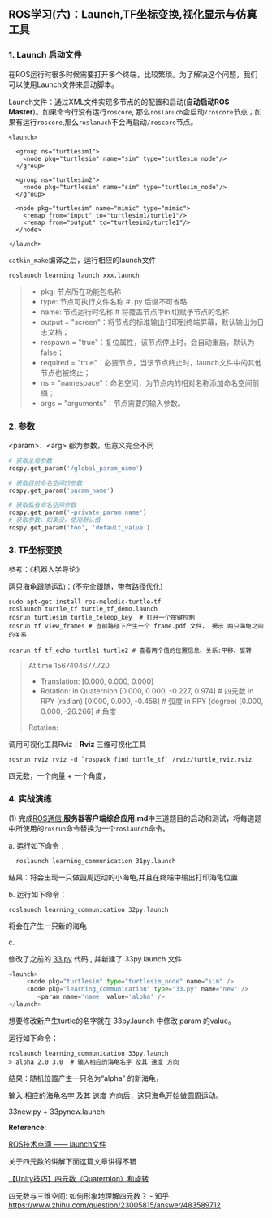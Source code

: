 

## ROS学习(六)：Launch,TF坐标变换,视化显示与仿真工具

### 1. Launch 启动文件

在ROS运行时很多时候需要打开多个终端，比较繁琐。为了解决这个问题，我们可以使用Launch文件来启动脚本。

Launch文件：通过XML文件实现多节点的的配置和启动(**自动启动ROS Master**)。如果命令行没有运行`roscore`, 那么`roslanuch`会启动`/roscore`节点；如果有运行`roscore`,那么`roslanuch`不会再启动`/roscore`节点。

```shell
<launch>

  <group ns="turtlesim1">
    <node pkg="turtlesim" name="sim" type="turtlesim_node"/>
  </group>

  <group ns="turtlesim2">
    <node pkg="turtlesim" name="sim" type="turtlesim_node"/>
  </group>

  <node pkg="turtlesim" name="mimic" type="mimic">
    <remap from="input" to="turtlesim1/turtle1"/>
    <remap from="output" to="turtlesim2/turtle1"/>
  </node>

</launch>
```

`catkin_make`编译之后，运行相应的launch文件

`roslaunch learning_launch xxx.launch`



> - pkg: 节点所在功能包名称
> - type: 节点可执行文件名称 # .py 后缀不可省略
> - name: 节点运行时名称 # 将覆盖节点中init()赋予节点的名称
> - output = "screen"：将节点的标准输出打印到终端屏幕，默认输出为日志文档；
> - respawn = "true"：复位属性，该节点停止时，会自动重启，默认为false；
> - required = "true"：必要节点，当该节点终止时，launch文件中的其他节点也被终止；
> - ns = "namespace"：命名空间，为节点内的相对名称添加命名空间前缀；
> - args = "arguments"：节点需要的输入参数。



### 2. 参数

\<param>、\<arg> 都为参数，但意义完全不同

```python
# 获取全局参数
rospy.get_param('/global_param_name')

# 获取目前命名空间的参数
rospy.get_param('param_name')

# 获取私有命名空间参数
rospy.get_param('~private_param_name')
# 获取参数，如果没，使用默认值
rospy.get_param('foo', 'default_value')
```







### 3. TF坐标变换

参考：《机器人学导论》



两只海龟跟随运动：(不完全跟随，带有路径优化)

```shell
sudo apt-get install ros-melodic-turtle-tf
roslaunch turtle_tf turtle_tf_demo.launch
rosrun turtlesim turtle_teleop_key  # 打开一个按键控制 
rosrun tf view_frames # 当前路径下产生一个 frame.pdf 文件， 揭示 两只海龟之间的关系
```



```shell
rosrun tf tf_echo turtle1 turtle2 # 查看两个值的位置信息、关系:平移、旋转
```

> At time 1567404677.720
> - Translation: [0.000, 0.000, 0.000]
> - Rotation: in Quaternion [0.000, 0.000, -0.227, 0.974] # 四元数
>             in RPY (radian) [0.000, 0.000, -0.458]   # 弧度
>             in RPY (degree) [0.000, 0.000, -26.266]  # 角度
>
> Rotation:



调用可视化工具Rviz：**Rviz** 三维可视化工具
```shell
rosrun rviz rviz -d `rospack find turtle_tf` /rviz/turtle_rviz.rviz
```

四元数，一个向量 + 一个角度，



### 4. 实战演练

(1) 完成[ROS通信 ](../3.ROS通信) **服务器客户端综合应用.md**中三道题目的启动和测试，将每道题中所使用的`rosrun`命令替换为一个`roslaunch`命令。

a. 运行如下命令： 

```shell
  roslaunch learning_communication 31py.launch 
```

结果：将会出现一只做圆周运动的小海龟,并且在终端中输出打印海龟位置

b. 运行如下命令：

```shell
roslaunch learning_communication 32py.launch
```

将会在产生一只新的海龟

c. 

修改了之前的 [33.py](learning_communication\scripts) 代码 , 并新建了 33py.launch 文件

```python
<launch>
     <node pkg="turtlesim" type="turtlesim_node" name="sim" />
     <node pkg="learning_communication" type="33.py" name="new" />
        <param name='name' value='alpha' />
</launch>

```

想要修改新产生turtle的名字就在 33py.launch 中修改 param 的value。

运行如下命令：

```shell
roslaunch learning_communication 33py.launch
> alpha 2.0 3.0  # 输入相应的海龟名字 及其 速度 方向
```

结果：随机位置产生一只名为“alpha” 的新海龟，

输入 相应的海龟名字 及其 速度 方向后，这只海龟开始做圆周运动。



33new.py + 33pynew.launch






**Reference:**

[ROS技术点滴 —— launch文件](https://mp.weixin.qq.com/s/qY_NpuEiKl5cDH0NexyP5g)

关于四元数的讲解下面这篇文章讲得不错

[【Unity技巧】四元数（Quaternion）和旋转](https://blog.csdn.net/candycat1992/article/details/41254799)

四元数与三维空间: 如何形象地理解四元数？ - 知乎
https://www.zhihu.com/question/23005815/answer/483589712